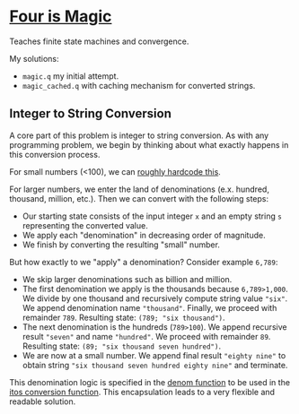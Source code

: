 # [Four is Magic](https://code.kx.com/q/learn/pb/four-magic/)
Teaches finite state machines and convergence.

My solutions:
- `magic.q` my initial attempt.
- `magic_cached.q` with caching mechanism for converted strings.

## Integer to String Conversion
A core part of this problem is integer to string conversion. As with any programming problem, we begin by thinking about
what exactly happens in this conversion process.

For small numbers (<100), we can [roughly hardcode this](magic.q#L18). 

For larger numbers, we enter the land of denominations (e.x. hundred, thousand, million, etc.). Then we can convert with
the following steps:
- Our starting state consists of the input integer `x` and an empty string `s` representing the converted value.
- We apply each "denomination" in decreasing order of magnitude.
- We finish by converting the resulting "small" number.

But how exactly to we "apply" a denomination? Consider example `6,789`:
- We skip larger denominations such as billion and million.
- The first denomination we apply is the thousands because `6,789>1,000`. We divide by one thousand and recursively
  compute string value `"six"`. We append denomination name `"thousand"`. Finally, we proceed with remainder `789`.
  Resulting state: `(789; "six thousand")`.
- The next denomination is the hundreds (`789>100`). We append recursive result `"seven"` and name `"hundred"`. 
  We proceed with remainder `89`. 
  Resulting state: `(89; "six thousand seven hundred")`.
- We are now at a small number. We append final result `"eighty nine"` to obtain string 
  `"six thousand seven hundred eighty nine"` and terminate.

This denomination logic is specified in the [denom function](magic.q#L7) to be used in the 
[itos conversion function](magic.q#L12). This encapsulation leads to a very flexible and readable solution.
 